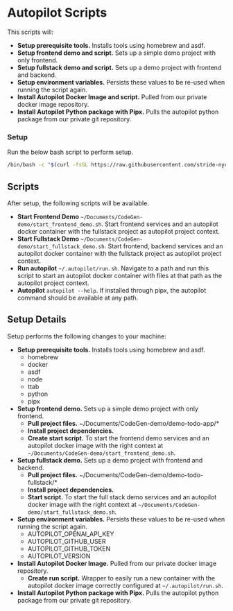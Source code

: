 # Autopilot Scripts

This scripts will:
- **Setup prerequisite tools.** Installs tools using homebrew and asdf.
- **Setup frontend demo and script.** Sets up a simple demo project with only frontend.
- **Setup fullstack demo and script.** Sets up a demo project with frontend and backend.
- **Setup environment variables.** Persists these values to be re-used when running the script again.
- **Install Autopilot Docker Image and script.** Pulled from our private docker image repository.
- **Install Autopilot Python package with Pipx.** Pulls the autopilot python package from our private git repository.

### Setup

Run the below bash script to perform setup.

```bash
/bin/bash -c "$(curl -fsSL https://raw.githubusercontent.com/stride-nyc/autopilot-scripts/main/demo/setup.sh)"
```

## Scripts

After setup, the following scripts will be available.

- **Start Frontend Demo** `~/Documents/CodeGen-demo/start_frontend_demo.sh`. Start frontend services and an autopilot docker container with the fullstack project as autopilot project context.
- **Start Fullstack Demo** `~/Documents/CodeGen-demo/start_fullstack_demo.sh`. Start frontend, backend services and an autopilot docker container with the fullstack project as autopilot project context.
- **Run autopilot** `~/.autopilot/run.sh`. Navigate to a path and run this script to start an autopilot docker container with files at that path as the autopilot project context.
- **Autopilot** `autopilot --help`. If installed through pipx, the autopilot command should be available at any path.

## Setup Details

Setup performs the following changes to your machine:
- **Setup prerequisite tools.** Installs tools using homebrew and asdf.
  - homebrew
  - docker
  - asdf
  - node
  - ttab
  - python
  - pipx
- **Setup frontend demo.** Sets up a simple demo project with only frontend.
  - **Pull project files.** ~/Documents/CodeGen-demo/demo-todo-app/*
  - **Install project dependencies.**
  - **Create start script.** To start the frontend demo services and an autopilot docker image with the right context at `~/Documents/CodeGen-demo/start_frontend_demo.sh`.
- **Setup fullstack demo.** Sets up a demo project with frontend and backend.
  - **Pull project files.** ~/Documents/CodeGen-demo/demo-todo-fullstack/*
  - **Install project dependencies.**
  - **Start script.** To start the full stack demo services and an autopilot docker image with the right context at `~/Documents/CodeGen-demo/start_fullstack_demo.sh`.
- **Setup environment variables.** Persists these values to be re-used when running the script again.
  - AUTOPILOT_OPENAI_API_KEY
  - AUTOPILOT_GITHUB_USER
  - AUTOPILOT_GITHUB_TOKEN
  - AUTOPILOT_VERSION
- **Install Autopilot Docker Image.** Pulled from our private docker image repository.
  - **Create run script.** Wrapper to easily run a new container with the autopilot docker image correctly configured at `~/.autopilot/run.sh`.
- **Install Autopilot Python package with Pipx.** Pulls the autopilot python package from our private git repository.
